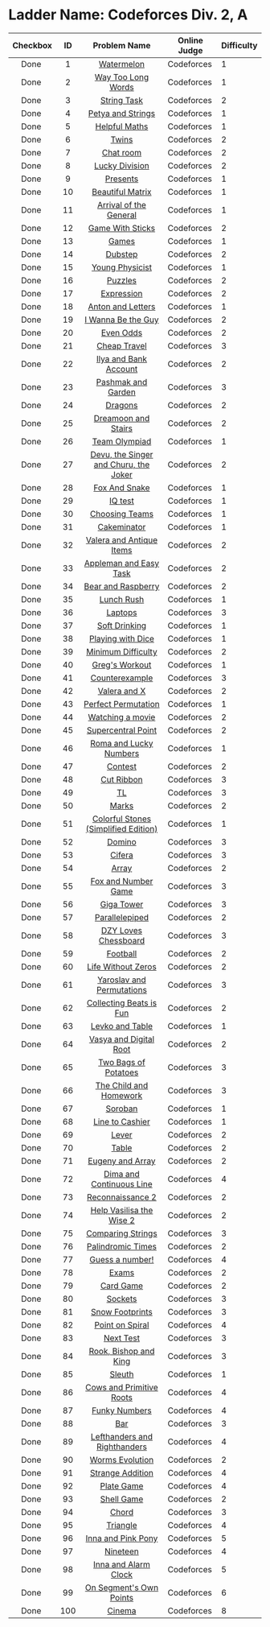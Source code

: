 # Ladder Name: Codeforces Div. 2, A

| Checkbox | ID  | Problem Name | Online Judge | Difficulty |
|---|:---:|:---:|---|---|
|<img src="https://a2oj.thao.pw/?handle=FanTDung20Nam&url=http%3A//codeforces.com/problemset/problem/4/A" width="13px"/> Done|1|[Watermelon](http://codeforces.com/problemset/problem/4/A)|Codeforces|1|
|<img src="https://a2oj.thao.pw/?handle=FanTDung20Nam&url=http%3A//codeforces.com/problemset/problem/71/A" width="13px"/> Done|2|[Way Too Long Words](http://codeforces.com/problemset/problem/71/A)|Codeforces|1|
|<img src="https://a2oj.thao.pw/?handle=FanTDung20Nam&url=http%3A//codeforces.com/problemset/problem/118/A" width="13px"/> Done|3|[String Task](http://codeforces.com/problemset/problem/118/A)|Codeforces|2|
|<img src="https://a2oj.thao.pw/?handle=FanTDung20Nam&url=http%3A//codeforces.com/problemset/problem/112/A" width="13px"/> Done|4|[Petya and Strings](http://codeforces.com/problemset/problem/112/A)|Codeforces|1|
|<img src="https://a2oj.thao.pw/?handle=FanTDung20Nam&url=http%3A//codeforces.com/problemset/problem/339/A" width="13px"/> Done|5|[Helpful Maths](http://codeforces.com/problemset/problem/339/A)|Codeforces|1|
|<img src="https://a2oj.thao.pw/?handle=FanTDung20Nam&url=http%3A//codeforces.com/problemset/problem/160/A" width="13px"/> Done|6|[Twins](http://codeforces.com/problemset/problem/160/A)|Codeforces|2|
|<img src="https://a2oj.thao.pw/?handle=FanTDung20Nam&url=http%3A//codeforces.com/problemset/problem/58/A" width="13px"/> Done|7|[Chat room](http://codeforces.com/problemset/problem/58/A)|Codeforces|2|
|<img src="https://a2oj.thao.pw/?handle=FanTDung20Nam&url=http%3A//codeforces.com/problemset/problem/122/A" width="13px"/> Done|8|[Lucky Division](http://codeforces.com/problemset/problem/122/A)|Codeforces|2|
|<img src="https://a2oj.thao.pw/?handle=FanTDung20Nam&url=http%3A//codeforces.com/problemset/problem/136/A" width="13px"/> Done|9|[Presents](http://codeforces.com/problemset/problem/136/A)|Codeforces|1|
|<img src="https://a2oj.thao.pw/?handle=FanTDung20Nam&url=http%3A//codeforces.com/problemset/problem/263/A" width="13px"/> Done|10|[Beautiful Matrix](http://codeforces.com/problemset/problem/263/A)|Codeforces|1|
|<img src="https://a2oj.thao.pw/?handle=FanTDung20Nam&url=http%3A//codeforces.com/problemset/problem/144/A" width="13px"/> Done|11|[Arrival of the General](http://codeforces.com/problemset/problem/144/A)|Codeforces|1|
|<img src="https://a2oj.thao.pw/?handle=FanTDung20Nam&url=http%3A//codeforces.com/problemset/problem/451/A" width="13px"/> Done|12|[Game With Sticks](http://codeforces.com/problemset/problem/451/A)|Codeforces|2|
|<img src="https://a2oj.thao.pw/?handle=FanTDung20Nam&url=http%3A//codeforces.com/problemset/problem/268/A" width="13px"/> Done|13|[Games](http://codeforces.com/problemset/problem/268/A)|Codeforces|1|
|<img src="https://a2oj.thao.pw/?handle=FanTDung20Nam&url=http%3A//codeforces.com/problemset/problem/208/A" width="13px"/> Done|14|[Dubstep](http://codeforces.com/problemset/problem/208/A)|Codeforces|2|
|<img src="https://a2oj.thao.pw/?handle=FanTDung20Nam&url=http%3A//codeforces.com/problemset/problem/69/A" width="13px"/> Done|15|[Young Physicist](http://codeforces.com/problemset/problem/69/A)|Codeforces|1|
|<img src="https://a2oj.thao.pw/?handle=FanTDung20Nam&url=http%3A//codeforces.com/problemset/problem/337/A" width="13px"/> Done|16|[Puzzles](http://codeforces.com/problemset/problem/337/A)|Codeforces|2|
|<img src="https://a2oj.thao.pw/?handle=FanTDung20Nam&url=http%3A//codeforces.com/problemset/problem/479/A" width="13px"/> Done|17|[Expression](http://codeforces.com/problemset/problem/479/A)|Codeforces|2|
|<img src="https://a2oj.thao.pw/?handle=FanTDung20Nam&url=http%3A//codeforces.com/problemset/problem/443/A" width="13px"/> Done|18|[Anton and Letters](http://codeforces.com/problemset/problem/443/A)|Codeforces|1|
|<img src="https://a2oj.thao.pw/?handle=FanTDung20Nam&url=http%3A//codeforces.com/problemset/problem/469/A" width="13px"/> Done|19|[I Wanna Be the Guy](http://codeforces.com/problemset/problem/469/A)|Codeforces|2|
|<img src="https://a2oj.thao.pw/?handle=FanTDung20Nam&url=http%3A//codeforces.com/problemset/problem/318/A" width="13px"/> Done|20|[Even Odds](http://codeforces.com/problemset/problem/318/A)|Codeforces|2|
|<img src="https://a2oj.thao.pw/?handle=FanTDung20Nam&url=http%3A//codeforces.com/problemset/problem/466/A" width="13px"/> Done|21|[Cheap Travel](http://codeforces.com/problemset/problem/466/A)|Codeforces|3|
|<img src="https://a2oj.thao.pw/?handle=FanTDung20Nam&url=http%3A//codeforces.com/problemset/problem/313/A" width="13px"/> Done|22|[Ilya and Bank Account](http://codeforces.com/problemset/problem/313/A)|Codeforces|2|
|<img src="https://a2oj.thao.pw/?handle=FanTDung20Nam&url=http%3A//codeforces.com/problemset/problem/459/A" width="13px"/> Done|23|[Pashmak and Garden](http://codeforces.com/problemset/problem/459/A)|Codeforces|3|
|<img src="https://a2oj.thao.pw/?handle=FanTDung20Nam&url=http%3A//codeforces.com/problemset/problem/230/A" width="13px"/> Done|24|[Dragons](http://codeforces.com/problemset/problem/230/A)|Codeforces|2|
|<img src="https://a2oj.thao.pw/?handle=FanTDung20Nam&url=http%3A//codeforces.com/problemset/problem/476/A" width="13px"/> Done|25|[Dreamoon and Stairs](http://codeforces.com/problemset/problem/476/A)|Codeforces|2|
|<img src="https://a2oj.thao.pw/?handle=FanTDung20Nam&url=http%3A//codeforces.com/problemset/problem/490/A" width="13px"/> Done|26|[Team Olympiad](http://codeforces.com/problemset/problem/490/A)|Codeforces|1|
|<img src="https://a2oj.thao.pw/?handle=FanTDung20Nam&url=http%3A//codeforces.com/problemset/problem/439/A" width="13px"/> Done|27|[Devu, the Singer and Churu, the Joker](http://codeforces.com/problemset/problem/439/A)|Codeforces|2|
|<img src="https://a2oj.thao.pw/?handle=FanTDung20Nam&url=http%3A//codeforces.com/problemset/problem/510/A" width="13px"/> Done|28|[Fox And Snake](http://codeforces.com/problemset/problem/510/A)|Codeforces|1|
|<img src="https://a2oj.thao.pw/?handle=FanTDung20Nam&url=http%3A//codeforces.com/problemset/problem/25/A" width="13px"/> Done|29|[IQ test](http://codeforces.com/problemset/problem/25/A)|Codeforces|1|
|<img src="https://a2oj.thao.pw/?handle=FanTDung20Nam&url=http%3A//codeforces.com/problemset/problem/432/A" width="13px"/> Done|30|[Choosing Teams](http://codeforces.com/problemset/problem/432/A)|Codeforces|1|
|<img src="https://a2oj.thao.pw/?handle=FanTDung20Nam&url=http%3A//codeforces.com/problemset/problem/330/A" width="13px"/> Done|31|[Cakeminator](http://codeforces.com/problemset/problem/330/A)|Codeforces|1|
|<img src="https://a2oj.thao.pw/?handle=FanTDung20Nam&url=http%3A//codeforces.com/problemset/problem/441/A" width="13px"/> Done|32|[Valera and Antique Items](http://codeforces.com/problemset/problem/441/A)|Codeforces|2|
|<img src="https://a2oj.thao.pw/?handle=FanTDung20Nam&url=http%3A//codeforces.com/problemset/problem/462/A" width="13px"/> Done|33|[Appleman and Easy Task](http://codeforces.com/problemset/problem/462/A)|Codeforces|2|
|<img src="https://a2oj.thao.pw/?handle=FanTDung20Nam&url=http%3A//codeforces.com/problemset/problem/385/A" width="13px"/> Done|34|[Bear and Raspberry](http://codeforces.com/problemset/problem/385/A)|Codeforces|2|
|<img src="https://a2oj.thao.pw/?handle=FanTDung20Nam&url=http%3A//codeforces.com/problemset/problem/276/A" width="13px"/> Done|35|[Lunch Rush](http://codeforces.com/problemset/problem/276/A)|Codeforces|1|
|<img src="https://a2oj.thao.pw/?handle=FanTDung20Nam&url=http%3A//codeforces.com/problemset/problem/456/A" width="13px"/> Done|36|[Laptops](http://codeforces.com/problemset/problem/456/A)|Codeforces|3|
|<img src="https://a2oj.thao.pw/?handle=FanTDung20Nam&url=http%3A//codeforces.com/problemset/problem/151/A" width="13px"/> Done|37|[Soft Drinking](http://codeforces.com/problemset/problem/151/A)|Codeforces|1|
|<img src="https://a2oj.thao.pw/?handle=FanTDung20Nam&url=http%3A//codeforces.com/problemset/problem/378/A" width="13px"/> Done|38|[Playing with Dice](http://codeforces.com/problemset/problem/378/A)|Codeforces|1|
|<img src="https://a2oj.thao.pw/?handle=FanTDung20Nam&url=http%3A//codeforces.com/problemset/problem/496/A" width="13px"/> Done|39|[Minimum Difficulty](http://codeforces.com/problemset/problem/496/A)|Codeforces|2|
|<img src="https://a2oj.thao.pw/?handle=FanTDung20Nam&url=http%3A//codeforces.com/problemset/problem/255/A" width="13px"/> Done|40|[Greg's Workout](http://codeforces.com/problemset/problem/255/A)|Codeforces|1|
|<img src="https://a2oj.thao.pw/?handle=FanTDung20Nam&url=http%3A//codeforces.com/problemset/problem/483/A" width="13px"/> Done|41|[Counterexample ](http://codeforces.com/problemset/problem/483/A)|Codeforces|3|
|<img src="https://a2oj.thao.pw/?handle=FanTDung20Nam&url=http%3A//codeforces.com/problemset/problem/404/A" width="13px"/> Done|42|[Valera and X](http://codeforces.com/problemset/problem/404/A)|Codeforces|2|
|<img src="https://a2oj.thao.pw/?handle=FanTDung20Nam&url=http%3A//codeforces.com/problemset/problem/233/A" width="13px"/> Done|43|[Perfect Permutation](http://codeforces.com/problemset/problem/233/A)|Codeforces|1|
|<img src="https://a2oj.thao.pw/?handle=FanTDung20Nam&url=http%3A//codeforces.com/problemset/problem/499/A" width="13px"/> Done|44|[Watching a movie](http://codeforces.com/problemset/problem/499/A)|Codeforces|2|
|<img src="https://a2oj.thao.pw/?handle=FanTDung20Nam&url=http%3A//codeforces.com/problemset/problem/165/A" width="13px"/> Done|45|[Supercentral Point](http://codeforces.com/problemset/problem/165/A)|Codeforces|2|
|<img src="https://a2oj.thao.pw/?handle=FanTDung20Nam&url=http%3A//codeforces.com/problemset/problem/262/A" width="13px"/> Done|46|[Roma and Lucky Numbers](http://codeforces.com/problemset/problem/262/A)|Codeforces|1|
|<img src="https://a2oj.thao.pw/?handle=FanTDung20Nam&url=http%3A//codeforces.com/problemset/problem/501/A" width="13px"/> Done|47|[Contest](http://codeforces.com/problemset/problem/501/A)|Codeforces|2|
|<img src="https://a2oj.thao.pw/?handle=FanTDung20Nam&url=http%3A//codeforces.com/problemset/problem/189/A" width="13px"/> Done|48|[Cut Ribbon](http://codeforces.com/problemset/problem/189/A)|Codeforces|3|
|<img src="https://a2oj.thao.pw/?handle=FanTDung20Nam&url=http%3A//codeforces.com/problemset/problem/350/A" width="13px"/> Done|49|[TL](http://codeforces.com/problemset/problem/350/A)|Codeforces|3|
|<img src="https://a2oj.thao.pw/?handle=FanTDung20Nam&url=http%3A//codeforces.com/problemset/problem/152/A" width="13px"/> Done|50|[Marks](http://codeforces.com/problemset/problem/152/A)|Codeforces|2|
|<img src="https://a2oj.thao.pw/?handle=FanTDung20Nam&url=http%3A//codeforces.com/problemset/problem/265/A" width="13px"/> Done|51|[Colorful Stones (Simplified Edition)](http://codeforces.com/problemset/problem/265/A)|Codeforces|1|
|<img src="https://a2oj.thao.pw/?handle=FanTDung20Nam&url=http%3A//codeforces.com/problemset/problem/353/A" width="13px"/> Done|52|[Domino](http://codeforces.com/problemset/problem/353/A)|Codeforces|3|
|<img src="https://a2oj.thao.pw/?handle=FanTDung20Nam&url=http%3A//codeforces.com/problemset/problem/114/A" width="13px"/> Done|53|[Cifera](http://codeforces.com/problemset/problem/114/A)|Codeforces|3|
|<img src="https://a2oj.thao.pw/?handle=FanTDung20Nam&url=http%3A//codeforces.com/problemset/problem/300/A" width="13px"/> Done|54|[Array](http://codeforces.com/problemset/problem/300/A)|Codeforces|2|
|<img src="https://a2oj.thao.pw/?handle=FanTDung20Nam&url=http%3A//codeforces.com/problemset/problem/389/A" width="13px"/> Done|55|[Fox and Number Game](http://codeforces.com/problemset/problem/389/A)|Codeforces|3|
|<img src="https://a2oj.thao.pw/?handle=FanTDung20Nam&url=http%3A//codeforces.com/problemset/problem/488/A" width="13px"/> Done|56|[Giga Tower](http://codeforces.com/problemset/problem/488/A)|Codeforces|3|
|<img src="https://a2oj.thao.pw/?handle=FanTDung20Nam&url=http%3A//codeforces.com/problemset/problem/224/A" width="13px"/> Done|57|[Parallelepiped](http://codeforces.com/problemset/problem/224/A)|Codeforces|2|
|<img src="https://a2oj.thao.pw/?handle=FanTDung20Nam&url=http%3A//codeforces.com/problemset/problem/445/A" width="13px"/> Done|58|[DZY Loves Chessboard](http://codeforces.com/problemset/problem/445/A)|Codeforces|3|
|<img src="https://a2oj.thao.pw/?handle=FanTDung20Nam&url=http%3A//codeforces.com/problemset/problem/43/A" width="13px"/> Done|59|[Football](http://codeforces.com/problemset/problem/43/A)|Codeforces|2|
|<img src="https://a2oj.thao.pw/?handle=FanTDung20Nam&url=http%3A//codeforces.com/problemset/problem/75/A" width="13px"/> Done|60|[Life Without Zeros](http://codeforces.com/problemset/problem/75/A)|Codeforces|2|
|<img src="https://a2oj.thao.pw/?handle=FanTDung20Nam&url=http%3A//codeforces.com/problemset/problem/296/A" width="13px"/> Done|61|[Yaroslav and Permutations](http://codeforces.com/problemset/problem/296/A)|Codeforces|3|
|<img src="https://a2oj.thao.pw/?handle=FanTDung20Nam&url=http%3A//codeforces.com/problemset/problem/373/A" width="13px"/> Done|62|[Collecting Beats is Fun](http://codeforces.com/problemset/problem/373/A)|Codeforces|2|
|<img src="https://a2oj.thao.pw/?handle=FanTDung20Nam&url=http%3A//codeforces.com/problemset/problem/361/A" width="13px"/> Done|63|[Levko and Table](http://codeforces.com/problemset/problem/361/A)|Codeforces|1|
|<img src="https://a2oj.thao.pw/?handle=FanTDung20Nam&url=http%3A//codeforces.com/problemset/problem/355/A" width="13px"/> Done|64|[Vasya and Digital Root](http://codeforces.com/problemset/problem/355/A)|Codeforces|2|
|<img src="https://a2oj.thao.pw/?handle=FanTDung20Nam&url=http%3A//codeforces.com/problemset/problem/239/A" width="13px"/> Done|65|[Two Bags of Potatoes](http://codeforces.com/problemset/problem/239/A)|Codeforces|3|
|<img src="https://a2oj.thao.pw/?handle=FanTDung20Nam&url=http%3A//codeforces.com/problemset/problem/437/A" width="13px"/> Done|66|[The Child and Homework](http://codeforces.com/problemset/problem/437/A)|Codeforces|3|
|<img src="https://a2oj.thao.pw/?handle=FanTDung20Nam&url=http%3A//codeforces.com/problemset/problem/363/A" width="13px"/> Done|67|[Soroban](http://codeforces.com/problemset/problem/363/A)|Codeforces|1|
|<img src="https://a2oj.thao.pw/?handle=FanTDung20Nam&url=http%3A//codeforces.com/problemset/problem/408/A" width="13px"/> Done|68|[Line to Cashier](http://codeforces.com/problemset/problem/408/A)|Codeforces|1|
|<img src="https://a2oj.thao.pw/?handle=FanTDung20Nam&url=http%3A//codeforces.com/problemset/problem/376/A" width="13px"/> Done|69|[Lever](http://codeforces.com/problemset/problem/376/A)|Codeforces|2|
|<img src="https://a2oj.thao.pw/?handle=FanTDung20Nam&url=http%3A//codeforces.com/problemset/problem/359/A" width="13px"/> Done|70|[Table](http://codeforces.com/problemset/problem/359/A)|Codeforces|2|
|<img src="https://a2oj.thao.pw/?handle=FanTDung20Nam&url=http%3A//codeforces.com/problemset/problem/302/A" width="13px"/> Done|71|[Eugeny and Array](http://codeforces.com/problemset/problem/302/A)|Codeforces|2|
|<img src="https://a2oj.thao.pw/?handle=FanTDung20Nam&url=http%3A//codeforces.com/problemset/problem/358/A" width="13px"/> Done|72|[Dima and Continuous Line](http://codeforces.com/problemset/problem/358/A)|Codeforces|4|
|<img src="https://a2oj.thao.pw/?handle=FanTDung20Nam&url=http%3A//codeforces.com/problemset/problem/34/A" width="13px"/> Done|73|[Reconnaissance 2](http://codeforces.com/problemset/problem/34/A)|Codeforces|2|
|<img src="https://a2oj.thao.pw/?handle=FanTDung20Nam&url=http%3A//codeforces.com/problemset/problem/143/A" width="13px"/> Done|74|[Help Vasilisa the Wise 2](http://codeforces.com/problemset/problem/143/A)|Codeforces|2|
|<img src="https://a2oj.thao.pw/?handle=FanTDung20Nam&url=http%3A//codeforces.com/problemset/problem/186/A" width="13px"/> Done|75|[Comparing Strings](http://codeforces.com/problemset/problem/186/A)|Codeforces|3|
|<img src="https://a2oj.thao.pw/?handle=FanTDung20Nam&url=http%3A//codeforces.com/problemset/problem/108/A" width="13px"/> Done|76|[Palindromic Times](http://codeforces.com/problemset/problem/108/A)|Codeforces|2|
|<img src="https://a2oj.thao.pw/?handle=FanTDung20Nam&url=http%3A//codeforces.com/problemset/problem/416/A" width="13px"/> Done|77|[Guess a number!](http://codeforces.com/problemset/problem/416/A)|Codeforces|4|
|<img src="https://a2oj.thao.pw/?handle=FanTDung20Nam&url=http%3A//codeforces.com/problemset/problem/194/A" width="13px"/> Done|78|[Exams](http://codeforces.com/problemset/problem/194/A)|Codeforces|2|
|<img src="https://a2oj.thao.pw/?handle=FanTDung20Nam&url=http%3A//codeforces.com/problemset/problem/106/A" width="13px"/> Done|79|[Card Game](http://codeforces.com/problemset/problem/106/A)|Codeforces|2|
|<img src="https://a2oj.thao.pw/?handle=FanTDung20Nam&url=http%3A//codeforces.com/problemset/problem/257/A" width="13px"/> Done|80|[Sockets](http://codeforces.com/problemset/problem/257/A)|Codeforces|3|
|<img src="https://a2oj.thao.pw/?handle=FanTDung20Nam&url=http%3A//codeforces.com/problemset/problem/298/A" width="13px"/> Done|81|[Snow Footprints](http://codeforces.com/problemset/problem/298/A)|Codeforces|3|
|<img src="https://a2oj.thao.pw/?handle=FanTDung20Nam&url=http%3A//codeforces.com/problemset/problem/279/A" width="13px"/> Done|82|[Point on Spiral](http://codeforces.com/problemset/problem/279/A)|Codeforces|4|
|<img src="https://a2oj.thao.pw/?handle=FanTDung20Nam&url=http%3A//codeforces.com/problemset/problem/27/A" width="13px"/> Done|83|[Next Test](http://codeforces.com/problemset/problem/27/A)|Codeforces|3|
|<img src="https://a2oj.thao.pw/?handle=FanTDung20Nam&url=http%3A//codeforces.com/problemset/problem/370/A" width="13px"/> Done|84|[Rook, Bishop and King](http://codeforces.com/problemset/problem/370/A)|Codeforces|3|
|<img src="https://a2oj.thao.pw/?handle=FanTDung20Nam&url=http%3A//codeforces.com/problemset/problem/49/A" width="13px"/> Done|85|[Sleuth](http://codeforces.com/problemset/problem/49/A)|Codeforces|1|
|<img src="https://a2oj.thao.pw/?handle=FanTDung20Nam&url=http%3A//codeforces.com/problemset/problem/284/A" width="13px"/> Done|86|[Cows and Primitive Roots](http://codeforces.com/problemset/problem/284/A)|Codeforces|4|
|<img src="https://a2oj.thao.pw/?handle=FanTDung20Nam&url=http%3A//codeforces.com/problemset/problem/192/A" width="13px"/> Done|87|[Funky Numbers](http://codeforces.com/problemset/problem/192/A)|Codeforces|4|
|<img src="https://a2oj.thao.pw/?handle=FanTDung20Nam&url=http%3A//codeforces.com/problemset/problem/56/A" width="13px"/> Done|88|[Bar](http://codeforces.com/problemset/problem/56/A)|Codeforces|3|
|<img src="https://a2oj.thao.pw/?handle=FanTDung20Nam&url=http%3A//codeforces.com/problemset/problem/234/A" width="13px"/> Done|89|[Lefthanders and Righthanders ](http://codeforces.com/problemset/problem/234/A)|Codeforces|4|
|<img src="https://a2oj.thao.pw/?handle=FanTDung20Nam&url=http%3A//codeforces.com/problemset/problem/31/A" width="13px"/> Done|90|[Worms Evolution](http://codeforces.com/problemset/problem/31/A)|Codeforces|2|
|<img src="https://a2oj.thao.pw/?handle=FanTDung20Nam&url=http%3A//codeforces.com/problemset/problem/305/A" width="13px"/> Done|91|[Strange Addition](http://codeforces.com/problemset/problem/305/A)|Codeforces|4|
|<img src="https://a2oj.thao.pw/?handle=FanTDung20Nam&url=http%3A//codeforces.com/problemset/problem/197/A" width="13px"/> Done|92|[Plate Game](http://codeforces.com/problemset/problem/197/A)|Codeforces|4|
|<img src="https://a2oj.thao.pw/?handle=FanTDung20Nam&url=http%3A//codeforces.com/problemset/problem/35/A" width="13px"/> Done|93|[Shell Game](http://codeforces.com/problemset/problem/35/A)|Codeforces|2|
|<img src="https://a2oj.thao.pw/?handle=FanTDung20Nam&url=http%3A//codeforces.com/problemset/problem/88/A" width="13px"/> Done|94|[Chord](http://codeforces.com/problemset/problem/88/A)|Codeforces|3|
|<img src="https://a2oj.thao.pw/?handle=FanTDung20Nam&url=http%3A//codeforces.com/problemset/problem/18/A" width="13px"/> Done|95|[Triangle](http://codeforces.com/problemset/problem/18/A)|Codeforces|4|
|<img src="https://a2oj.thao.pw/?handle=FanTDung20Nam&url=http%3A//codeforces.com/problemset/problem/374/A" width="13px"/> Done|96|[Inna and Pink Pony](http://codeforces.com/problemset/problem/374/A)|Codeforces|5|
|<img src="https://a2oj.thao.pw/?handle=FanTDung20Nam&url=http%3A//codeforces.com/problemset/problem/393/A" width="13px"/> Done|97|[Nineteen](http://codeforces.com/problemset/problem/393/A)|Codeforces|4|
|<img src="https://a2oj.thao.pw/?handle=FanTDung20Nam&url=http%3A//codeforces.com/problemset/problem/390/A" width="13px"/> Done|98|[Inna and Alarm Clock](http://codeforces.com/problemset/problem/390/A)|Codeforces|5|
|<img src="https://a2oj.thao.pw/?handle=FanTDung20Nam&url=http%3A//codeforces.com/problemset/problem/397/A" width="13px"/> Done|99|[On Segment's Own Points](http://codeforces.com/problemset/problem/397/A)|Codeforces|6|
|<img src="https://a2oj.thao.pw/?handle=FanTDung20Nam&url=http%3A//codeforces.com/problemset/problem/200/A" width="13px"/> Done|100|[Cinema](http://codeforces.com/problemset/problem/200/A)|Codeforces|8|
